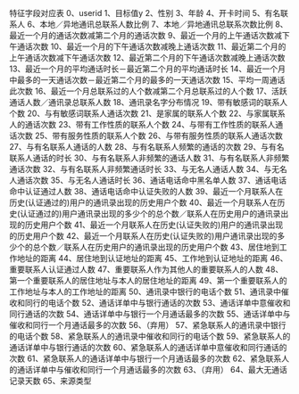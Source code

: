 特征字段对应表
0、userid
1、目标值y
2、性别
3、年龄
4、开卡时间
5、有名联系人
6、本地／异地通讯总联系人数比例
7、本地／异地通讯总联系次数比例
8、最近一个月的通话次数减第二个月的通话次数
9、最近一个月的上午通话次数减下午通话次数
10、最近一个月的下午通话次数减晚上通话次数
11、最近第二个月的上午通话次数减下午通话次数
12、最近第二个月的下午通话次数减晚上通话次数
13、最近一个月的平均通话时长－最近第二个月的平均通话时长
14、最近一个月中最多的一天通话次数－最近第二个月的最多的一天通话次数
15、平均一周通话此次数
16、最近一个月总联系过的人个数减第二个月总联系过的人个数
17、活跃通话人数／通讯录总联系人数
18、通讯录名字分布情况
19、带有敏感词的联系人个数
20、与有敏感词联系人通话次数
21、是家属的联系人个数
22、与家属联系人的通话次数
23、带有工作性质的联系人个数
24、与带有工作性质的联系人通话次数
25、带有服务性质的联系人个数
26、与带有服务性质的联系人通话次数
27、与有名联系人通话的人数
28、与有名联系人频繁的通话的次数
29、与有名联系人通话的时长
30、与有名联系人非频繁的通话人数
31、与有名联系人非频繁通话次数
32、与有名联系人非频繁通话时长
33、与无名人通话人数
34、与无名人通话次数
35、与无名人通话时长
36、通话电话命中黑名单人数
37、通话电话命中认证通过人数
38、通话电话命中认证失败的人数
39、最近一个月联系人在历史(认证通过的)用户的通讯录出现的历史用户个数
40、最近一个月联系人在历史(认证通过的)用户通讯录出现的多少个的总个数／联系人在历史用户的通讯录出现的历史用户个数
41、最近一个月联系人在历史(认证失败的)用户的通讯录出现的历史用户个数
42、最近一个月联系人在历史(认证失败的)用户通讯录出现的多少个的总个数／联系人在历史用户的通讯录出现的历史用户个数
43、居住地到工作地址的距离
44、居住地到认证地址的距离
45、工作地到认证地址的距离
46、重要联系人认证通过人数
47、重要联系人作为其他人的重要联系人的人数
48、第一个重要联系人的居住地址与本人的居住地址的距离
49、第一个重要联系人的工作地址与本人的工作地址的距离
50、通讯录中银行的电话个数
51、通讯录中催收和同行的电话个数
52、通话详单中与银行通话的次数
53、通话详单中意催收和同行通话的次数
54、通话详单中与银行一个月通话最多的次数
55、通话详单中与催收和同行一个月通话最多的次数
56、（弃用）
57、紧急联系人的通讯录中银行的电话个数
58、紧急联系人的通讯录中催收和同行的电话个数
59、紧急联系人的通话详单中与银行通话的次数
60、紧急联系人的通话详单中意催收和同行通话的次数
61、紧急联系人的通话详单中与银行一个月通话最多的次数
62、紧急联系人的通话详单中与催收和同行一个月通话最多的次数
63、（弃用）
64、最大无通话记录天数
65、来源类型
